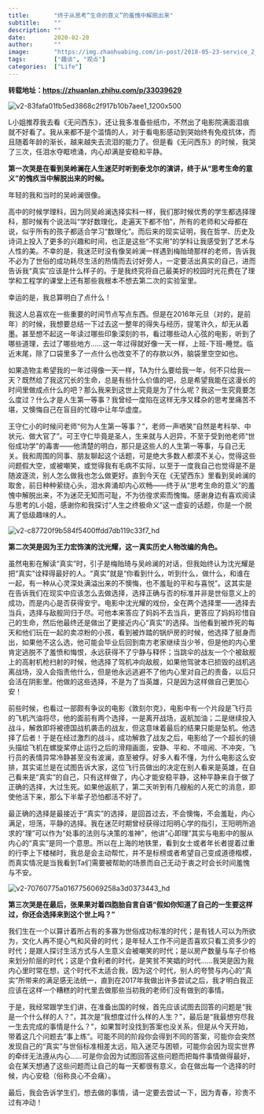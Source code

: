 ```yaml
---
title:       "终于从思考“生命的意义”的羞愧中解脱出来"
subtitle:    ""
description: ""
date:        2020-02-20
author:      ""
image:       "https://img.zhaohuabing.com/in-post/2018-05-23-service_2_service_auth/background.jpg"
tags:        ["趣谈", "观点"]
categories:  ["Life"]
---
```


**转载地址：https://zhuanlan.zhihu.com/p/33039629**

![v2-83fafa01fb5ed3868c2f917b10b7aee1_1200x500](/img/v2-83fafa01fb5ed3868c2f917b10b7aee1_1200x500.jpg)

L小姐推荐我去看《无问西东》，还让我多准备些纸巾，不然出了电影院满面泪痕就不好看了。我从来都不是个滥情的人，对于看电影感动到哭始终有免疫抗体，而且随着年龄的渐长，越来越失去流泪的能力了。但是看《无问西东》的时候，我哭了三次，任泪水夺眶喷涌，内心却满是安稳和平静。

**第一次哭是在看到吴岭澜在人生迷茫时听到泰戈尔的演讲，终于从“思考生命的意义”的愧疚当中解脱出来的时候。**

年轻的我和当时的吴岭澜很像。

高中的时候学理科，因为同吴岭澜选择实科一样，我们那时候优秀的学生都选择理科，那时候有个说法叫“学好数理化，走遍天下都不怕”，所有的老师和父母都在说，似乎所有的孩子都适合学习“数理化”。而后来的现实证明，我在哲学、历史及诗词上投入了更多的兴趣和时间，也正是这些“不实用”的学科让我感受到了艺术与人性的美。不幸的是，我迷茫时没有像吴岭澜一样遇到梅贻琦那样的老师，告诉我不必为了世俗的成功耗尽生活的热情而去讨好旁人，一定要活出真实的自己，进而告诉我“真实”应该是什么样子的。于是我终究将自己最美好的校园时光花费在了理学和工程学的课堂上还有那些我根本不想去第二次的实验室里。

幸运的是，我总算明白了点什么！

我这人总喜欢在一些重要的时间节点写点东西。但是在2016年元旦（对的，是前年）的时候，我想要总结一下过去这一整年的得失与经历，提笔许久，却无从着墨。甚至想不起这一年读过哪些印象深刻的书，看过哪些动人心弦的电影，听到了哪些道理，去过了哪些地方……这一年过得就好像一天一样，上班-下班-睡觉。临近末尾，除了口袋里多了一点什么也改变不了的存款以外，脑袋里空空如也。

如果造物主希望我的一年过得像一天一样，TA为什么要给我一年，何不只给我一天？既然给了我这冗长的生命，总是有些什么价值的吧，总是希望我能在这漫长的时间里做成点什么的吧？那么我来到这世上究竟是为了什么呢？我这一生究竟要怎么度过？什么才是人生第一等事？我曾经一度陷在这样无序又糅杂的思考里痛苦不堪，又懊悔自己在盲目的忙碌中让年华虚度。

王守仁小的时候问老师“何为人生第一等事？”，老师一声哂笑“自然是考科举、中状元、做大官了”。可王守仁毕竟是圣人，生来就与人迥异，不至于受到他老师“世俗成功学”的毒害——他清楚的明白，那只是这些人的人生第一等事，与自己无关。我和周围的同事、朋友聊起这个话题，可是绝大多数人都漠不关心，觉得这些问题假大空，或被嘲笑，或觉得我有毛病不实际，以至于一度我自己也觉得是不是随波逐流，别人怎么做我也怎么做更好。直到今天在《无望西东》里看到吴岭澜的取舍，前日种种萦绕心头，泪水奔涌却内心欢畅——终于从“思考生命的意义”的羞愧中解脱出来，不为迷茫无知而可耻，不为彷徨求索而愧悔。感谢身边有喜欢阅读与思考的L小姐，感谢你和我探讨“人生之终极命义”这一虚妄的话题，你是一个脱离了低级趣味的人。

![v2-c87720f9b584f5400ffdd7db119c33f7_hd](/img/v2-c87720f9b584f5400ffdd7db119c33f7_hd.jpg)

**第二次哭是因为王力宏饰演的沈光耀，这一真实历史人物改编的角色。**

虽然电影在解读“真实”时，引子是梅贻琦与吴岭澜的对话，但我始终认为沈光耀是把“真实”诠释得最好的人。“真实”就是“你看到什么，听到什么，做什么，和谁在一起，有一种从心灵深处满溢出来的不懊悔，也不羞耻的平和与喜悦”。这其实是在告诉我们在现实中应该怎么去做选择，选择正确与否的标准并非是世俗意义上的成功，而是内心是否获得安宁。电影中沈光耀的戏份，全在两个选择里——选择去当兵，选择与敌舰同归于尽。可他本来答应了妈妈不去当兵，更答应了妈妈珍惜自己的生命，然后他最终还是做出了更接近内心“真实”的选择。当他看到被炸死的每天和他们玩在一起的卖凉粉的小孩，看到被炸踏的锅炉房的时候，他选择了挺身而出，如果他不这么选，他可能会毕业后回到南方老家继续当少爷，但是他的内心里肯定逃脱不了羞愤和悔恨，永远获得不了宁静与释怀；当跳伞的战友一个个被敌舰上的高射机枪扫射的时候，他选择了驾机冲向敌舰，如果他驾驶本已损毁的战机逃离战场，没人会指责他什么，但是他永远逃避不了他内心里对自己的责备，以后只会活在阴影里。他做的这些选择，不是为了当英雄，只是因为这样做自己更加心安！

前些时候，也看过一部颇有争议的电影《敦刻尔克》，电影中有一个片段是飞行员的飞机汽油将尽，他的面前有两个选择，一是离开战场，返航加油；二是继续投入战斗，解救即将被德国战机袭击的战友，但这意味着最后的结果只能是坠机。他选择了后者！于是在经过激烈的战斗，成功解救了战友之后，电影给了一个超长的镜头描绘飞机在螺旋桨停止运行之后的滑翔画面，安静、平和、不喧闹、不冲突，飞行员的表情异常冷静甚至没有波澜，直至被俘。好多人看不懂，为什么电影这么安排，其实诺兰是在试图告诉大家，这位飞行员做出的决定在别人看来是英雄，在自己看来是“真实”的自己，只有这样做了，内心才能安稳平静，这种平静来自于做了正确的选择，大过生死。如果他返航了，第二天听到有几艘船的人死亡的消息，即使他活下来，那么下半辈子恐怕都活不好了。

最正确的选择是最接近于“真实”的选择，是回首过去，不会懊悔，不会羞耻，内心满足，坦荡，平静的选择。我在迷茫时期曾经获得过阳明心学的指引，王阳明所追求的“理”可以作为“处事的法则与决策的准神”，他讲”心即理”其实与电影中的服从内心的“真实”是同一个意思。所以在上海的地铁里，看到女士或者年长者提着过重的行李上下楼梯时，我总是会主动帮忙，并不是标榜或者希望自己变成道德楷模，而真实情况是当我看到Ta们需要被帮助的场景而自己无动于衷之时会长时间羞愧与不安。

![v2-70760775a0167756069258a3d0373443_hd](/img/v2-70760775a0167756069258a3d0373443_hd.jpg)

**第三次哭是在最后，张果果对着四胞胎自言自语“假如你知道了自己的一生要这样过，你还会选择来到这个世上吗？”**

我们生在一个以算计着所占有的多寡为世俗成功标准的时代；是有钱人可以为所欲为，文化人再不提心气和风骨的时代；是年轻人工作不问是否喜欢只看工资多少的时代；是跟人探讨生活方式与人生意义会被嘲笑的时代；是以房产数量与车子价格来划分阶层的时代；这是个食利者的时代，是笑贫不笑娼的时代……我哭是因为我内心里时常在想，这个时代不太适合我，因为这个时代，别人的夸赞与内心的“真实”所带来的满足感无法统一，直到在2017年我做出许多尝试之后，我才明白我正应该在这样一个糟糕的时代里去做那些当初我的老师们没有做到的事情。

于是，我经常跟学生们讲，在准备出国的时候，首先应该试图去回答的问题是“我是一个什么样的人？”，其次是“我想度过什么样的人生？”，最后是“我最想穷尽我一生去完成的事情是什么？”，如果暂时没找到答案也没关系，但是从今天开始，带着这几个问题去“事上练”。可能不同的阶段你会得到不同的答案，可能你会突然发现自己的“真实”与世俗标准相差太远，陷入迷茫与困顿，可能你会因为现实世界的牵绊无法遵从内心……可是你会因为试图回答这些问题而把每件事情做得最好，会在某天想通了这些问题而让自己的每一天都很有意义，会在做出每一个选择的时候，内心安稳（俗称良心不会痛）。

最后，我会告诉学生们，想去做的事情，请一定要去尝试一下，因为青春，珍贵不过有冲动！